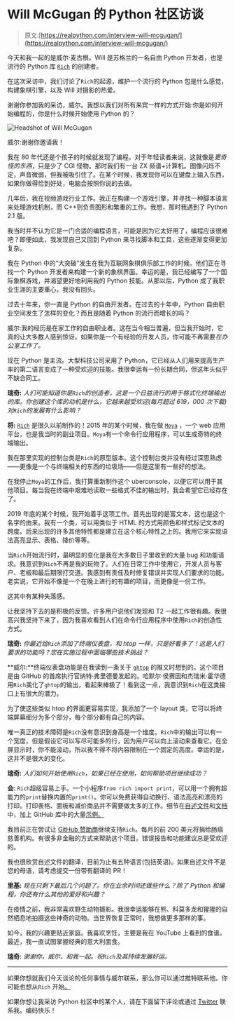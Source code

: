 # Will McGugan 的 Python 社区访谈

> 原文:[https://realpython.com/interview-will-mcgugan/](https://realpython.com/interview-will-mcgugan/)

今天和我一起的是威尔·麦古根。Will 是苏格兰的一名自由 Python 开发者，也是流行的 Python 库 [`Rich`](https://pypi.org/project/rich/) 的创建者。

在这次采访中，我们讨论了`Rich`的起源，维护一个流行的 Python 包是什么感觉，构建象棋引擎，以及 Will 对摄影的热爱。

谢谢你参加我的采访，威尔。我想以我们对所有来宾一样的方式开始:你是如何开始编程的，你是什么时候开始使用 Python 的？

![Headshot of Will McGugan](../Images/0d0c84fda1f5596820898158d4b6085f.png)

威尔:谢谢你邀请我！

我在 80 年代还是个孩子的时候就发现了编程。对于年轻读者来说，这就像是*更奇怪的东西*，只是少了 CGI 怪物。那时我们有一台 ZX 频谱+计算机。图像闪烁不定，声音微弱，但我被吸引住了。在某个时候，我发现你可以在键盘上输入东西，如果你做得恰到好处，电脑会按照你说的去做。

几年后，我在视频游戏行业工作。我正在构建一个游戏引擎，并寻找一种脚本语言来处理游戏机制，而 C++则负责图形和繁重的工作。我想，那时我遇到了 Python 2.1 版。

我当时并不认为它是一门合适的编程语言，可能是因为它太好用了，编程应该很难吧？即便如此，我发现自己又回到 Python 来寻找脚本和工具，这些逐渐变得更加复杂。

我在 Python 中的“大突破”发生在我为互联网象棋俱乐部工作的时候。他们正在寻找一个 Python 开发者来构建一个新的象棋界面。幸运的是，我已经编写了一个国际象棋游戏，并渴望更好地利用我的 Python 技能。从那以后，Python 成了我职业生涯的主要重心，我没有回头。

过去十年来，你一直是 Python 的自由开发者。在过去的十年中，Python 自由职业空间发生了怎样的变化？而且是随着 Python 的流行而增长的吗？

威尔:我的经历是在家工作的自由职业者。这在当今相当普遍，但当我开始时，它真的让大多数人感到惊讶。如果你是一个有经验的开发人员，你可能不再需要*在办公室工作了。*

现在 Python 是主流。大型科技公司采用了 Python，它已经从人们用来提高生产率的第二语言变成了一种受欢迎的技能。我很幸运有一份长期合同，但这年头似乎不缺合同工。

**瑞奇:** *人们可能知道你是`Rich`的创造者，这是一个日益流行的用于格式化终端输出的库。你创建这个库的动机是什么，它越来越受欢迎(每月超过 619，000 次下载)对`Rich`的发展有什么影响？*

**将:** [`Rich`](https://github.com/willmcgugan/rich) 是很久以前制作的！2015 年的某个时候，我在做 [`Moya`](https://github.com/moyaproject/moya) ，一个 web 应用平台，也是我当时的副业项目。`Moya`有一个命令行应用程序，可以生成奇特的终端输出。

我在那里实现的控制台类是`Rich`的原型版本。这个控制台类并没有经过深思熟虑——更像是一个与终端相关的东西的垃圾场——但是这里有一些好的想法。

在我停止`Moya`的工作后，我打算重新制作这个 uberconsole，以便它可以用于其他项目。每当我在终端中艰难地读取一些格式不佳的输出时，我会希望它已经存在了。

2019 年底的某个时候，我开始着手这项工作。首先出现的是富文本，这也是这个名字的由来。我有一个类，可以用类似于 HTML 的方式用颜色和样式标记文本的跨度。后来出现的许多其他特性都是建立在这个核心特性之上的。我用它来实现语法高亮显示、表格、降价等等。

当`Rich`开始流行时，最明显的变化是我在大多数日子里收到的大量 bug 和功能请求。我意识到`Rich`不再是我的玩物了。人们在日常工作中使用它，开发人员与客户、老板和最后期限打交道。我感到有责任及时修复错误并实现人们要求的功能。老实说，它开始不像是一个在晚上进行的有趣的项目，而更像是一份工作。

这其中有某种失落感。

让我坚持下去的是积极的反馈。许多用户说他们发现和 T2 一起工作很有趣。我很高兴我坚持下来了，因为我喜欢看到人们在命令行应用程序中使用`Rich`的创造性方式。

**瑞奇:** *你最近给`Rich`添加了终端仪表盘，和 htop 一样，只是好看多了！这是人们要求的功能吗？您在实施过程中面临哪些技术挑战？*

**威尔:**终端仪表盘功能是在我读到一条关于 [`ghtop`](https://github.com/nat/ghtop) 的推文时想到的。这个项目是由 GitHub 的首席执行官纳特·弗里德曼发起的。哈默尔·侯赛因和杰瑞米·霍华德用`Rich`美化了`ghtop`的输出，看起来棒极了！看到这一点，我意识到`Rich`在这类接口上有很大的潜力。

为了使这些类似 htop 的界面更容易实现，我添加了一个 layout 类，它可以将终端屏幕细分为多个部分，每个部分都有自己的内容。

唯一真正的技术障碍是`Rich`没有意识到身高是一个维度。`Rich`中的输出可以有一个宽度，但是假设它可以写尽可能多的行，因为用户可以向上滚动来查看它。在全屏显示时，你不能滚动，所以我不得不将内容限制在一个固定的高度。幸运的是，这并不是很大的变化。

**瑞奇:** *人们如何开始使用`Rich`，如果已经在使用，如何帮助项目继续成功？*

**会:** `Rich`超级容易上手。一个小程序`from rich import print`，可以用一个拥有超能力的`print`替换内置的`print()`。你可以免费获得自动换行、语法高亮和漂亮的打印。打印表格、面板和减价商品并不需要做太多的工作。细节在[自述文件](https://github.com/willmcgugan/rich/blob/master/README.md)和[文档](https://rich.readthedocs.io/en/latest/)中，加上 GitHub 库中的大量[示例。](https://github.com/willmcgugan/rich/tree/master/examples)

我目前正在尝试让 [GitHub 赞助商](https://github.com/sponsors/willmcgugan)继续支持`Rich`。每月的前 200 美元将捐给肠癌慈善机构。有很多非金融的方式来帮助这个项目。错误报告和功能建议总是受欢迎的。

我也很欣赏自述文件的翻译，目前为止有五种语言(包括英语)。如果自述文件不是您的母语，请考虑提交一份带有翻译的 PR！

**里基:** *现在只剩下最后几个问题了。你在业余时间还做些什么？除了 Python 和编程，你还有什么其他的爱好和兴趣？*

在疫情之前，我非常喜欢野生动物摄影。我很幸运能够在熊、科莫多龙和猩猩的自然栖息地拍摄这些神奇的动物。当世界恢复正常时，我想做更多那样的事。

如今，我的兴趣更贴近家庭。我喜欢烹饪，主要是我在 YouTube 上看到的食谱。最近，我一直试图掌握经典的意大利面食。

**瑞奇:** *谢谢你，威尔，和我一起。祝`Rich`及其持续发展好运。*

* * *

如果你想就我们今天谈论的任何事情与威尔联系，那么你可以通过推特联系他。你可能也想从`Rich` 开始[。](https://rich.readthedocs.io/en/latest/introduction.html#)

如果你想让我采访 Python 社区中的某个人，请在下面留下评论或通过 [Twitter](https://twitter.com/endlesstrax) 联系我。编码快乐！